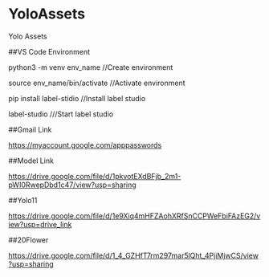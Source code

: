 # YoloAssets
Yolo Assets

##VS Code Environment

python3 -m venv env_name  //Create environment

source env_name/bin/activate   //Activate environment

pip install label-stidio  //Install label studio

label-studio   ///Start label studio



##Gmail Link

https://myaccount.google.com/apppasswords

##Model Link 


https://drive.google.com/file/d/1pkvotEXdBFjb_2m1-pWI0RwepDbd1c47/view?usp=sharing


##Yolo11

https://drive.google.com/file/d/1e9Xiq4mHFZAohXRfSnCCPWeFbiFAzEG2/view?usp=drive_link


##20Flower

https://drive.google.com/file/d/1_4_GZHfT7rm297mar5lQht_4PjiMjwCS/view?usp=sharing